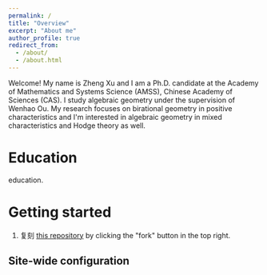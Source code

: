```yaml
---
permalink: /
title: "Overview"
excerpt: "About me"
author_profile: true
redirect_from: 
  - /about/
  - /about.html
---
```


Welcome! My name is Zheng Xu and I am a Ph.D. candidate at the Academy of Mathematics and Systems Science (AMSS), Chinese Academy of Sciences (CAS). I study algebraic geometry under the supervision of Wenhao Ou.
My research focuses on birational geometry in positive characteristics and I'm interested in algebraic geometry in mixed characteristics and Hodge theory as well. 

Education
======
education.

Getting started
======

1. 复刻 [this repository](https://github.com/academicpages/academicpages.github.io) by clicking the "fork" button in the top right. 


Site-wide configuration
------




